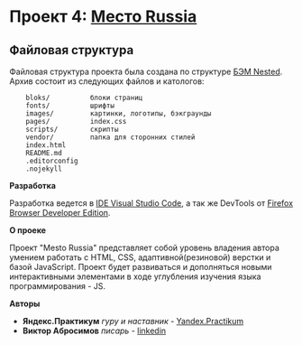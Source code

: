 # Проект 4: [Место Russia](https://v1ktorbro.github.io/mesto/)

## Файловая структура
Файловая структура проекта была создана по структуре [БЭМ Nested](https://ru.bem.info/methodology/filestructure/). Архив состоит из следующих файлов и катологов:

        bloks/          блоки страниц
        fonts/          шрифты
        images/         картинки, логотипы, бэкграунды
        pages/          index.css
        scripts/        скрипты
        vendor/         папка для сторонних стилей
        index.html
        README.md
        .editorconfig
        .nojekyll


**Разработка**

Разработка ведется в [IDE Visual Studio Code](https://visualstudio.microsoft.com/ru/vs/), а так же DevTools от [Firefox Browser Developer Edition](https://www.mozilla.org/ru/firefox/developer/).

**О проеке**

Проект "Mesto Russia" представляет собой уровень владения автора умением работать с HTML, CSS, адаптивной(резиновой) верстки и базой JavaScript. Проект будет развиваться и дополняться новыми интерактивными элементами в ходе углубления изучения языка программирования - JS.

**Авторы**
* **Яндекс.Практикум** *гуру и наставник* - [Yandex.Practikum](https://praktikum.yandex.ru)
* **Виктор Абросимов** *писарь* - [linkedin](https://www.linkedin.com/in/victor-abrosimov-631b6b1a4/)



